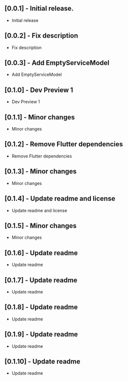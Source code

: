 ## [0.0.1] - Initial release.

* Initial release 

## [0.0.2] - Fix description

* Fix description 

## [0.0.3] - Add EmptyServiceModel

* Add EmptyServiceModel

## [0.1.0] - Dev Preview 1

* Dev Preview 1

## [0.1.1] - Minor changes

* Minor changes

## [0.1.2] - Remove Flutter dependencies

* Remove Flutter dependencies

## [0.1.3] - Minor changes

* Minor changes

## [0.1.4] - Update readme and license

* Update readme and license

## [0.1.5] - Minor changes

* Minor changes

## [0.1.6] - Update readme

* Update readme

## [0.1.7] - Update readme

* Update readme

## [0.1.8] - Update readme

* Update readme

## [0.1.9] - Update readme

* Update readme

## [0.1.10] - Update readme

* Update readme